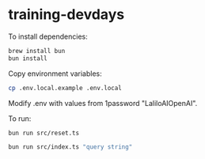 # training-devdays

To install dependencies:

```bash
brew install bun
bun install
```

Copy environment variables:

```bash
cp .env.local.example .env.local
```

Modify .env with values from 1password "LaliloAIOpenAI".

To run:

```bash
bun run src/reset.ts

bun run src/index.ts "query string"
```
